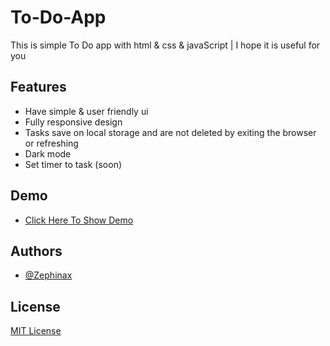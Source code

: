 # To-Do-App
This is simple To Do app with html &amp; css &amp; javaScript | I hope it is useful for you


## Features

- Have simple & user friendly ui
- Fully responsive design
- Tasks save on local storage and are not deleted by exiting the browser or refreshing
- Dark mode
- Set timer to task (soon)
  


## Demo 

- [Click Here To Show Demo](https://zephinax.github.io/ToDo-App/)


## Authors

- [@Zephinax](https://github.com/Zephinax)


## License 

[MIT License](LICENSE)

